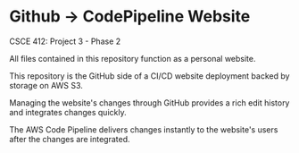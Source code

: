 # Github -> CodePipeline Website
CSCE 412: Project 3 - Phase 2

All files contained in this repository function as a personal website.

This repository is the GitHub side of a CI/CD website deployment backed by storage on AWS S3.

Managing the website's changes through GitHub provides a rich edit history and integrates changes quickly.  

The AWS Code Pipeline delivers changes instantly to the website's users after the changes are integrated.

